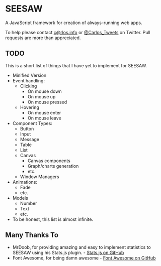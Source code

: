 # SEESAW

A JavaScript framework for creation of always-running web apps.

To help please contact c@rlos.info or [@Carlos_Tweets](http://twitter.com/carlos_tweets) on Twitter.
Pull requests are more than appreciated.

## TODO

This is a short list of things that I have yet to implement for SEESAW.

- Minified Version
- Event handling:
    - Clicking
        - On mouse down
        - On mouse up
        - On mouse pressed
    - Hovering
        - On mouse enter
        - On mouse leave
- Component Types:
    - Button
    - Input
    - Message
    - Table
    - List
    - Canvas
        - Canvas components
        - Graph/charts generation
        - etc.
    - Window Managers
- Animations:
    - Fade
    - etc.
- Models
    - Number
    - Text
    - etc.
- To be honest, this list is almost infinite.

## Many Thanks To

- MrDoob, for providing amazing and easy to implement statistics to SEESAW using his Stats.js plugin. - [Stats.js on GitHub](https://github.com/mrdoob/stats.js/)
- Font Awesome, for being damn awesome - [Font Awesome on GitHub](https://github.com/FortAwesome/Font-Awesome)
